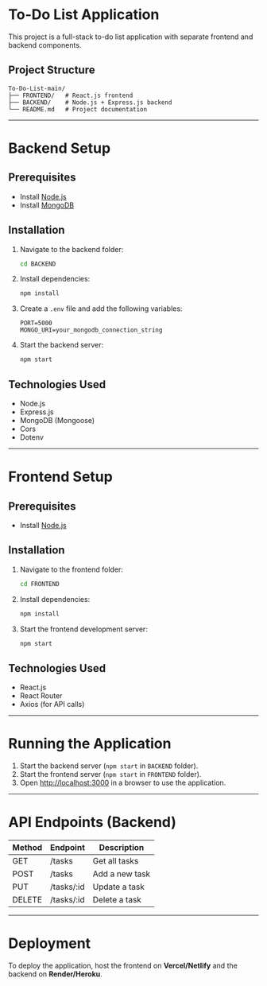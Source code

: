 # To-Do List Application

This project is a full-stack to-do list application with separate frontend and backend components.

## Project Structure

```
To-Do-List-main/
├── FRONTEND/   # React.js frontend
├── BACKEND/    # Node.js + Express.js backend
└── README.md   # Project documentation
```

---

# Backend Setup

## Prerequisites

- Install [Node.js](https://nodejs.org/)
- Install [MongoDB](https://www.mongodb.com/try/download/community)

## Installation

1. Navigate to the backend folder:
   ```sh
   cd BACKEND
   ```
2. Install dependencies:
   ```sh
   npm install
   ```
3. Create a `.env` file and add the following variables:
   ```
   PORT=5000
   MONGO_URI=your_mongodb_connection_string
   ```
4. Start the backend server:
   ```sh
   npm start
   ```

## Technologies Used

- Node.js
- Express.js
- MongoDB (Mongoose)
- Cors
- Dotenv

---

# Frontend Setup

## Prerequisites

- Install [Node.js](https://nodejs.org/)

## Installation

1. Navigate to the frontend folder:
   ```sh
   cd FRONTEND
   ```
2. Install dependencies:
   ```sh
   npm install
   ```
3. Start the frontend development server:
   ```sh
   npm start
   ```

## Technologies Used

- React.js
- React Router
- Axios (for API calls)

---

# Running the Application

1. Start the backend server (`npm start` in `BACKEND` folder).
2. Start the frontend server (`npm start` in `FRONTEND` folder).
3. Open [http://localhost:3000](http://localhost:3000) in a browser to use the application.

---

# API Endpoints (Backend)

| Method | Endpoint    | Description    |
| ------ | ----------- | -------------- |
| GET    | /tasks      | Get all tasks  |
| POST   | /tasks      | Add a new task |
| PUT    | /tasks/\:id | Update a task  |
| DELETE | /tasks/\:id | Delete a task  |

---

# Deployment

To deploy the application, host the frontend on **Vercel/Netlify** and the backend on **Render/Heroku**.

